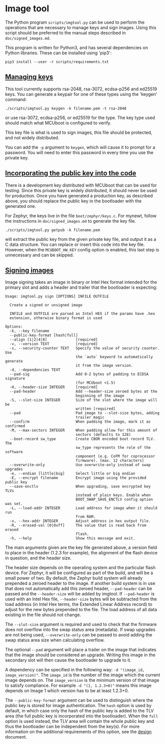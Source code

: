 # Image tool

The Python program `scripts/imgtool.py` can be used to perform the
operations that are necessary to manage keys and sign images.  Using
this script should be preferred to the manual steps described in
`doc/signed_images.md`.

This program is written for Python3, and has several dependencies on
Python libraries.  These can be installed using 'pip3':

    pip3 install --user -r scripts/requirements.txt

## [Managing keys](#managing-keys)

This tool currently supports rsa-2048, rsa-3072, ecdsa-p256 and ed25519 keys.
You can generate a keypair for one of these types using the 'keygen' command:

    ./scripts/imgtool.py keygen -k filename.pem -t rsa-2048

or use rsa-3072, ecdsa-p256, or ed25519 for the type.  The key type used
should match what MCUboot is configured to verify.

This key file is what is used to sign images, this file should be
protected, and not widely distributed.

You can add the `-p` argument to `keygen`, which will cause it to
prompt for a password.  You will need to enter this password in every
time you use the private key.

## [Incorporating the public key into the code](#incorporating-the-public-key-into-the-code)

There is a development key distributed with MCUboot that can be used
for testing.  Since this private key is widely distributed, it should
never be used for production.  Once you have generated a production
key, as described above, you should replace the public key in the
bootloader with the generated one.

For Zephyr, the keys live in the file `boot/zephyr/keys.c`.  For
mynewt, follow the instructions in `doc/signed_images.md` to generate
the key file.

    ./scripts/imgtool.py getpub -k filename.pem

will extract the public key from the given private key file, and
output it as a C data structure.  You can replace or insert this code
into the key file. However, when the `MCUBOOT_HW_KEY` config option is
enabled, this last step is unnecessary and can be skipped.

## [Signing images](#signing-images)

Image signing takes an image in binary or Intel Hex format intended for the
primary slot and adds a header and trailer that the bootloader is expecting:

    Usage: imgtool.py sign [OPTIONS] INFILE OUTFILE

      Create a signed or unsigned image

      INFILE and OUTFILE are parsed as Intel HEX if the params have .hex
      extension, otherwise binary format is used

    Options:
      -k, --key filename
      --public-key-format [hash|full]
      --align [1|2|4|8]             [required]
      -v, --version TEXT            [required]
      -s, --security-counter TEXT   Specify the value of security counter. Use
                                    the `auto` keyword to automatically generate
                                    it from the image version.
      -d, --dependencies TEXT
      --pad-sig                     Add 0-2 bytes of padding to ECDSA signature
                                    (for MCUboot <1.5)
      -H, --header-size INTEGER     [required]
      --pad-header                  Add --header-size zeroed bytes at the
                                    beginning of the image
      -S, --slot-size INTEGER       Size of the slot where the image will be
                                    written [required]
      --pad                         Pad image to --slot-size bytes, adding
                                    trailer magic
      --confirm                     When padding the image, mark it as confirmed
      -M, --max-sectors INTEGER     When padding allow for this amount of
                                    sectors (defaults to 128)
      --boot-record sw_type         Create CBOR encoded boot record TLV. The
                                    sw_type represents the role of the software
                                    component (e.g. CoFM for coprocessor
                                    firmware). [max. 12 characters]
      --overwrite-only              Use overwrite-only instead of swap upgrades
      -e, --endian [little|big]     Select little or big endian
      -E, --encrypt filename        Encrypt image using the provided public key
      --save-enctlv                 When upgrading, save encrypted key TLVs
                                    instead of plain keys. Enable when
                                    BOOT_SWAP_SAVE_ENCTLV config option was set.
      -L, --load-addr INTEGER       Load address for image when it should run
                                    from RAM.
      -x, --hex-addr INTEGER        Adjust address in hex output file.
      -R, --erased-val [0|0xff]     The value that is read back from erased
                                    flash.
      -h, --help                    Show this message and exit.

The main arguments given are the key file generated above, a version
field to place in the header (1.2.3 for example), the alignment of the
flash device in question, and the header size.

The header size depends on the operating system and the particular
flash device.  For Zephyr, it will be configured as part of the build,
and will be a small power of two.  By default, the Zephyr build system will
already prepended a zeroed header to the image.  If another build system is
in use that does not automatically add this zeroed header, `--pad-header` can
be passed and the `--header-size` will be added by imgtool. If `--pad-header`
is used with an Intel Hex file, `--header-size` bytes will be subtracted from
the load address (in Intel Hex terms, the Extended Linear Address record) to
adjust for the new bytes prepended to the file. The load address of all data
existing in the file should not change.

The `--slot-size` argument is required and used to check that the firmware
does not overflow into the swap status area (metadata). If swap upgrades are
not being used, `--overwrite-only` can be passed to avoid adding the swap
status area size when calculating overflow.

The optional `--pad` argument will place a trailer on the image that
indicates that the image should be considered an upgrade.  Writing this image
in the secondary slot will then cause the bootloader to upgrade to it.

A dependency can be specified in the following way:
`-d "(image_id, image_version)"`. The `image_id` is the number of the image
which the current image depends on. The `image_version` is the minimum version
of that image to satisfy compliance. For example `-d "(1, 1.2.3+0)"` means this
image depends on Image 1 which version has to be at least 1.2.3+0.

The `--public-key-format` argument can be used to distinguish where the public
key is stored for image authentication. The `hash` option is used by default, in
which case only the hash of the public key is added to the TLV area (the full
public key is incorporated into the bootloader). When the `full` option is used
instead, the TLV area will contain the whole public key and thus the bootloader
can be independent from the key(s). For more information on the additional
requirements of this option, see the [design](design.md) document.
